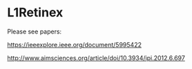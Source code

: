 # L1Retinex

Please see papers:

https://ieeexplore.ieee.org/document/5995422

http://www.aimsciences.org/article/doi/10.3934/ipi.2012.6.697
